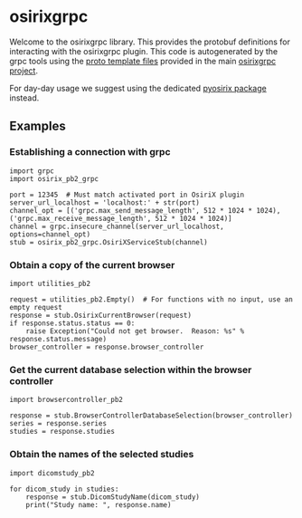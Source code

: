 # osirixgrpc

Welcome to the osirixgrpc library. This provides the protobuf definitions for interacting with the osirixgrpc plugin. This code is autogenerated by the grpc tools using the [proto template files](https://github.com/osirixgrpc/osirixgrpc/tree/main/protos) provided in the main [osirixgrpc project](https://github.com/osirixgrpc/osirixgrpc/).

For day-day usage we suggest using the dedicated [pyosirix package](https://pypi.org/project/pyosirix/) instead.

## Examples
### Establishing a connection with grpc
```
import grpc
import osirix_pb2_grpc

port = 12345  # Must match activated port in OsiriX plugin
server_url_localhost = 'localhost:' + str(port)
channel_opt = [('grpc.max_send_message_length', 512 * 1024 * 1024), ('grpc.max_receive_message_length', 512 * 1024 * 1024)]
channel = grpc.insecure_channel(server_url_localhost, options=channel_opt)
stub = osirix_pb2_grpc.OsiriXServiceStub(channel)
```
### Obtain a copy of the current browser
```
import utilities_pb2

request = utilities_pb2.Empty()  # For functions with no input, use an empty request
response = stub.OsirixCurrentBrowser(request)
if response.status.status == 0:
    raise Exception("Could not get browser.  Reason: %s" % response.status.message)
browser_controller = response.browser_controller
```
### Get the current database selection within the browser controller
```
import browsercontroller_pb2

response = stub.BrowserControllerDatabaseSelection(browser_controller)
series = response.series
studies = response.studies
```
### Obtain the names of the selected studies
```
import dicomstudy_pb2

for dicom_study in studies:
    response = stub.DicomStudyName(dicom_study)
    print("Study name: ", response.name)
```
